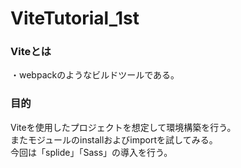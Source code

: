 # ViteTutorial_1st

### Viteとは

・webpackのようなビルドツールである。

### 目的

Viteを使用したプロジェクトを想定して環境構築を行う。<br>
またモジュールのinstallおよびimportを試してみる。<br>
今回は「splide」「Sass」の導入を行う。<br>
